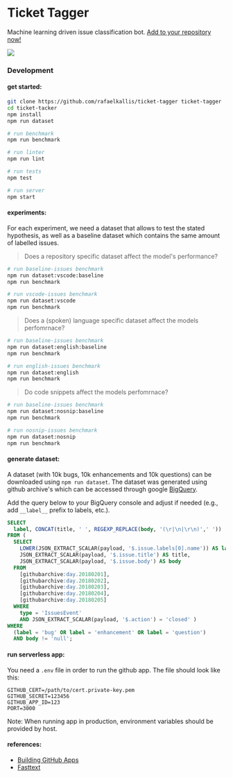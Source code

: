 # Ticket Tagger
Machine learning driven issue classification bot.
[Add to your repository now!](https://github.com/apps/ticket-tagger/installations/new)

![](https://thumbs.gfycat.com/GreedyBrownHochstettersfrog-size_restricted.gif)

### Development

#### get started:

```sh
git clone https://github.com/rafaelkallis/ticket-tagger ticket-tagger
cd ticket-tacker
npm install
npm run dataset

# run benchmark
npm run benchmark

# run linter
npm run lint

# run tests
npm test

# run server
npm start
```

#### experiments:

For each experiment, we need a dataset that allows to test the stated hypothesis,
as well as a baseline dataset which contains the same amount of labelled issues.

> Does a repository specific dataset affect the model's performance?

```sh
# run baseline-issues benchmark
npm run dataset:vscode:baseline
npm run benchmark

# run vscode-issues benchmark
npm run dataset:vscode
npm run benchmark
```

> Does a (spoken) language specific dataset affect the models perfomrnace?

```sh
# run baseline-issues benchmark
npm run dataset:english:baseline
npm run benchmark

# run english-issues benchmark
npm run dataset:english
npm run benchmark
```

> Do code snippets affect the models perfomrnace?

```sh
# run baseline-issues benchmark
npm run dataset:nosnip:baseline
npm run benchmark

# run nosnip-issues benchmark
npm run dataset:nosnip
npm run benchmark
```

#### generate dataset:

A dataset (with 10k bugs, 10k enhancements and 10k questions) can be downloaded using `npm run dataset`.
The dataset was generated using github archive's which can be accessed through google [BigQuery](https://bigquery.cloud.google.com).

Add the query below to your BigQuery console and adjust if needed (e.g., add `__label__` prefix to labels, etc.).

```sql
SELECT
  label, CONCAT(title, ' ', REGEXP_REPLACE(body, '(\r|\n|\r\n)',' '))
FROM (
  SELECT
    LOWER(JSON_EXTRACT_SCALAR(payload, '$.issue.labels[0].name')) AS label,
    JSON_EXTRACT_SCALAR(payload, '$.issue.title') AS title,
    JSON_EXTRACT_SCALAR(payload, '$.issue.body') AS body
  FROM
    [githubarchive:day.20180201],
    [githubarchive:day.20180202],
    [githubarchive:day.20180203],
    [githubarchive:day.20180204],
    [githubarchive:day.20180205]
  WHERE
    type = 'IssuesEvent'
    AND JSON_EXTRACT_SCALAR(payload, '$.action') = 'closed' )
WHERE 
  (label = 'bug' OR label = 'enhancement' OR label = 'question')
  AND body != 'null';
```

#### run serverless app:

You need a `.env` file in order to run the github app.
The file should look like this:

```
GITHUB_CERT=/path/to/cert.private-key.pem
GITHUB_SECRET=123456
GITHUB_APP_ID=123
PORT=3000
```

Note: When running app in production, environment variables should be provided by host.

#### references:

- [Building GitHub Apps](https://developer.github.com/apps/building-github-apps/)
- [Fasttext](https://fasttext.cc)
